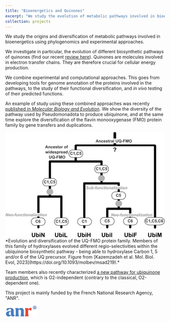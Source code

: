 ```yaml
---
title: "Bioenergetics and Quinones"
excerpt: "We study the evolution of metabolic pathways involved in bioenergetics.<br/><img src='/images/quinone-species-1b.png' width='300' alt='Quinone molecules'>"
collection: projects
---
```


We study the origins and diversification of metabolic pathways involved in bioenergetics using phylogenomics and experimental approaches.

We investigate in particular, the evolution of different biosynthetic pathways of quinones (find our recent [review here](https://doi.org/10.1016/j.bbabio.2020.148259)). Quinones are molecules involved in electron transfer chains. They are therefore crucial for cellular energy production.

We combine experimental and computational approaches. This goes from developing tools for genome annotation of the proteins involved in the pathways, to the study of their functional diversification, and *in vivo* testing of their predicted functions. 

An example of study using these combined approaches was recently [published in *Molecular Biology and Evolution*](https://doi.org/10.1093/molbev/msad219). We show the diversity of the pathway used by Pseudomonadota to produce ubiquinone, and at the same time explore the diversification of the flavin monooxygenase (FMO) protein family by gene transfers and duplications. 

<img src='/images/evol-UQ-FMO-mbe.png' width='600'>
*Evolution and diversification of the UQ-FMO protein family. Members of this family of hydroxylases evolved different regio-selectivities within the ubiquinone biosynthetic pathway - being able to hydroxylase Carbon 1, 5 and/or 6 of the UQ precursor. Figure from [Kazemzadeh et al. Mol. Biol. Evol, 2023](https://doi.org/10.1093/molbev/msad219).*

Team members also recently characterized [a new pathway for ubiquinone production](https://journals.asm.org/doi/full/10.1128/mBio.01319-19), which is O2-independent (contrary to the classical, O2-dependent one).

This project is mainly funded by the French National Research Agency, "ANR".

<img src='/images/ANR-logo-2021-sigle.jpg' width='100' alt='ANR logo' style='float: left; margin-right: 10px;'/>
